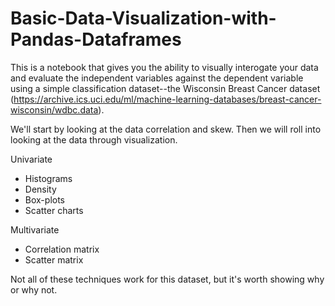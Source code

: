 # Basic-Data-Visualization-with-Pandas-Dataframes

This is a notebook that gives you the ability to visually interogate your data and evaluate the independent variables against the dependent variable using a simple classification dataset--the Wisconsin Breast Cancer dataset (https://archive.ics.uci.edu/ml/machine-learning-databases/breast-cancer-wisconsin/wdbc.data). 

We'll start by looking at the data correlation and skew. Then we will roll into looking at the data through visualization. 

Univariate
* Histograms
* Density
* Box-plots
* Scatter charts

Multivariate
* Correlation matrix
* Scatter matrix

Not all of these techniques work for this dataset, but it's worth showing why or why not. 
